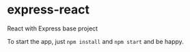 # express-react
React with Express base project

To start the app, just `npm install` and `npm start` and be happy.